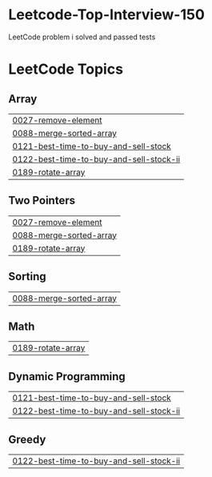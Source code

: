 # Leetcode-Top-Interview-150
LeetCode problem i solved and passed tests

<!---LeetCode Topics Start-->
# LeetCode Topics
## Array
|  |
| ------- |
| [0027-remove-element](https://github.com/mtnshr/Leetcode-Top-Interview-150/tree/master/0027-remove-element) |
| [0088-merge-sorted-array](https://github.com/mtnshr/Leetcode-Top-Interview-150/tree/master/0088-merge-sorted-array) |
| [0121-best-time-to-buy-and-sell-stock](https://github.com/mtnshr/Leetcode-Top-Interview-150/tree/master/0121-best-time-to-buy-and-sell-stock) |
| [0122-best-time-to-buy-and-sell-stock-ii](https://github.com/mtnshr/Leetcode-Top-Interview-150/tree/master/0122-best-time-to-buy-and-sell-stock-ii) |
| [0189-rotate-array](https://github.com/mtnshr/Leetcode-Top-Interview-150/tree/master/0189-rotate-array) |
## Two Pointers
|  |
| ------- |
| [0027-remove-element](https://github.com/mtnshr/Leetcode-Top-Interview-150/tree/master/0027-remove-element) |
| [0088-merge-sorted-array](https://github.com/mtnshr/Leetcode-Top-Interview-150/tree/master/0088-merge-sorted-array) |
| [0189-rotate-array](https://github.com/mtnshr/Leetcode-Top-Interview-150/tree/master/0189-rotate-array) |
## Sorting
|  |
| ------- |
| [0088-merge-sorted-array](https://github.com/mtnshr/Leetcode-Top-Interview-150/tree/master/0088-merge-sorted-array) |
## Math
|  |
| ------- |
| [0189-rotate-array](https://github.com/mtnshr/Leetcode-Top-Interview-150/tree/master/0189-rotate-array) |
## Dynamic Programming
|  |
| ------- |
| [0121-best-time-to-buy-and-sell-stock](https://github.com/mtnshr/Leetcode-Top-Interview-150/tree/master/0121-best-time-to-buy-and-sell-stock) |
| [0122-best-time-to-buy-and-sell-stock-ii](https://github.com/mtnshr/Leetcode-Top-Interview-150/tree/master/0122-best-time-to-buy-and-sell-stock-ii) |
## Greedy
|  |
| ------- |
| [0122-best-time-to-buy-and-sell-stock-ii](https://github.com/mtnshr/Leetcode-Top-Interview-150/tree/master/0122-best-time-to-buy-and-sell-stock-ii) |
<!---LeetCode Topics End-->
